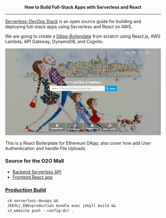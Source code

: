<p align="center">
  <b>How to Build Full-Stack Apps with Serverless and React</b>
</p>

------------------------------------------------------------------------------------

[Serverless-DevOps Stack](http://serverless-devops.s3-website-us-east-1.amazonaws.com/) is an open source guide for building and deploying full-stack apps using Serverless and React on AWS.

We are going to create a [DApp-Boilerplate](https://github.com/o2oprotocol/dapp-boilerplate) from scratch using React.js, AWS Lambda, API Gateway, DynamoDB, and Cognito.

![Real Estate DApp](assets/react/realestate.png)

This is a React Boilerplate for Ethereum DApp; also cover how add User Authentication and handle File Uploads.

### Source for the O2O Mall

- [Backend Serverless API](https://github.com/o2oprotocol/o2o-serverless)
- [Frontend React app](https://github.com/o2oprotocol/dapp-boilerplate)

### [Production Build](https://serverless-devops.o2oprotocol.io)

  ```
   cd serverless-devops &&
   JEKYLL_ENV=production bundle exec jekyll build &&
   s3_website push --config-dir .
  ```  
